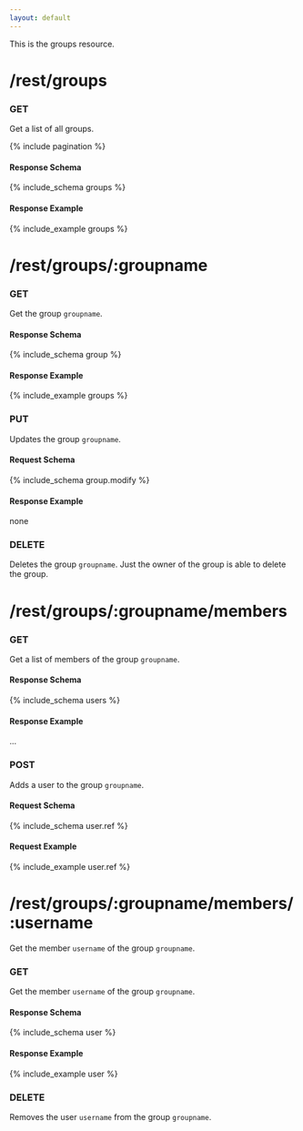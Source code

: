 ```yaml
---
layout: default
---
```


This is the groups resource.

# /rest/groups #

### GET

Get a list of all groups.

{% include pagination %}

#### Response Schema
{% include_schema groups %}

#### Response Example
{% include_example groups %}



# /rest/groups/:groupname

### GET
Get the group `groupname`.

#### Response Schema
{% include_schema group %}

#### Response Example
{% include_example groups %}


### PUT
Updates the group `groupname`.

#### Request Schema
{% include_schema group.modify %}

#### Response Example
none


### DELETE
Deletes the group `groupname`. Just the owner of the group is able to delete the group.


# /rest/groups/:groupname/members

### GET
Get a list of members of the group `groupname`.

#### Response Schema
{% include_schema users %}

#### Response Example
...


### POST
Adds a user to the group `groupname`.

#### Request Schema
{% include_schema user.ref %}

#### Request Example
{% include_example user.ref %}


# /rest/groups/:groupname/members/:username
Get the member `username` of the group `groupname`.

### GET
Get the member `username` of the group `groupname`.

#### Response Schema
{% include_schema user %}

#### Response Example
{% include_example user %}


### DELETE
Removes the user `username` from the group `groupname`.

